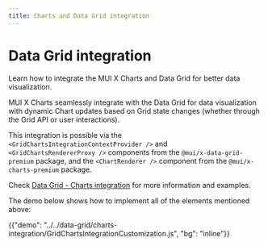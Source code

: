 ```yaml
---
title: Charts and Data Grid integration
---
```


# Data Grid integration [<span class="plan-premium"></span>](/x/introduction/licensing/#premium-plan 'Premium plan')

<p class="description">Learn how to integrate the MUI X Charts and Data Grid for better data visualization.</p>

MUI X Charts seamlessly integrate with the Data Grid for data visualization with dynamic Chart updates based on Grid state changes (whether through the Grid API or user interactions).

This integration is possible via the `<GridChartsIntegrationContextProvider />` and `<GridChartsRendererProxy />` components from the `@mui/x-data-grid-premium` package, and the `<ChartRenderer />` component from the `@mui/x-charts-premium` package.

Check [Data Grid - Charts integration](/x/react-data-grid/charts-integration/) for more information and examples.

The demo below shows how to implement all of the elements mentioned above:

{{"demo": "../../data-grid/charts-integration/GridChartsIntegrationCustomization.js", "bg": "inline"}}
